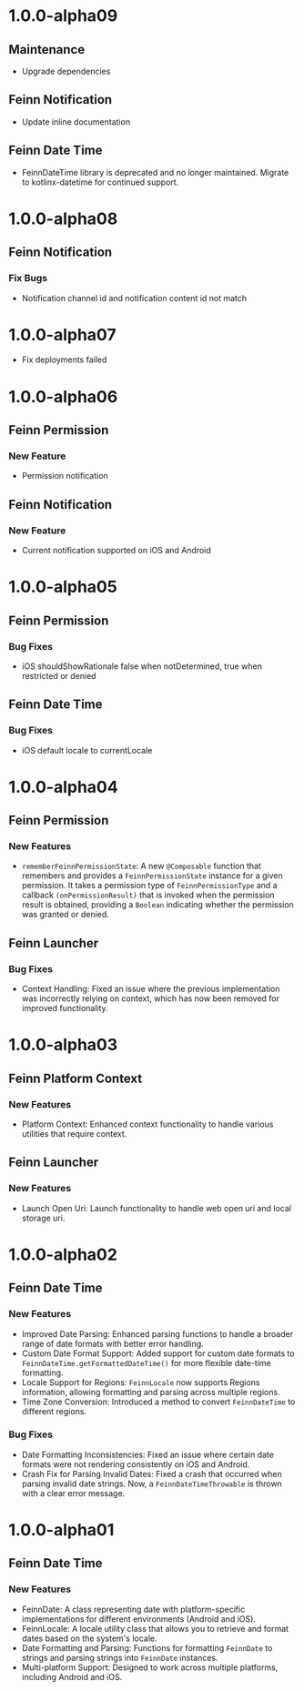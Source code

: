 # 1.0.0-alpha09

## Maintenance

- Upgrade dependencies

## Feinn Notification

- Update inline documentation

## Feinn Date Time

- FeinnDateTime library is deprecated and no longer maintained. Migrate to kotlinx-datetime for continued support.

# 1.0.0-alpha08

## Feinn Notification

### Fix Bugs

- Notification channel id and notification content id not match

# 1.0.0-alpha07
- Fix deployments failed

# 1.0.0-alpha06

## Feinn Permission

### New Feature

- Permission notification

## Feinn Notification

### New Feature

- Current notification supported on iOS and Android

# 1.0.0-alpha05

## Feinn Permission

### Bug Fixes

- iOS shouldShowRationale false when notDetermined, true when restricted or denied

## Feinn Date Time

### Bug Fixes

- iOS default locale to currentLocale

# 1.0.0-alpha04

## Feinn Permission

### New Features

- `rememberFeinnPermissionState`: A new `@Composable` function that remembers and provides a `FeinnPermissionState` instance for a given permission. It takes a permission type of `FeinnPermissionType` and a callback `(onPermissionResult)` that is invoked when the permission result is obtained, providing a `Boolean` indicating whether the permission was granted or denied.

## Feinn Launcher

### Bug Fixes

- Context Handling: Fixed an issue where the previous implementation was incorrectly relying on context, which has now been removed for improved functionality.

# 1.0.0-alpha03

## Feinn Platform Context

### New Features

- Platform Context: Enhanced context functionality to handle various utilities that require context.

## Feinn Launcher

### New Features

- Launch Open Uri: Launch functionality to handle web open uri and local storage uri.

# 1.0.0-alpha02

## Feinn Date Time

### New Features

- Improved Date Parsing: Enhanced parsing functions to handle a broader range of date formats with better error handling.
- Custom Date Format Support: Added support for custom date formats to `FeinnDateTime.getFormattedDateTime()` for more flexible date-time formatting.
- Locale Support for Regions: `FeinnLocale` now supports Regions information, allowing formatting and parsing across multiple regions.
- Time Zone Conversion: Introduced a method to convert `FeinnDateTime` to different regions.

### Bug Fixes

- Date Formatting Inconsistencies: Fixed an issue where certain date formats were not rendering consistently on iOS and Android.
- Crash Fix for Parsing Invalid Dates: Fixed a crash that occurred when parsing invalid date strings. Now, a `FeinnDateTimeThrowable` is thrown with a clear error message.

# 1.0.0-alpha01

## Feinn Date Time

### New Features

- FeinnDate: A class representing date with platform-specific implementations for different environments (Android and iOS).
- FeinnLocale: A locale utility class that allows you to retrieve and format dates based on the system's locale.
- Date Formatting and Parsing: Functions for formatting `FeinnDate` to strings and parsing strings into `FeinnDate` instances️.
- Multi-platform Support: Designed to work across multiple platforms, including Android and iOS.